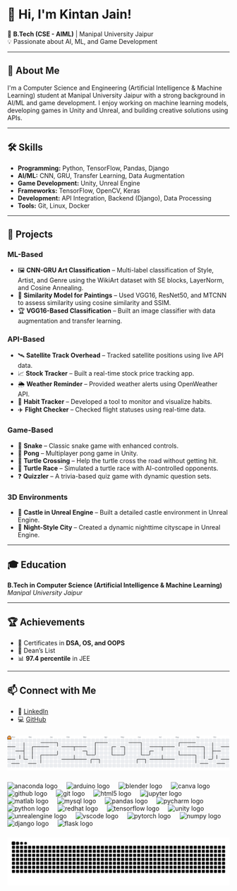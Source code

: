 # 👋 Hi, I'm Kintan Jain!  
🎯 **B.Tech (CSE - AIML)** | Manipal University Jaipur  
💡 Passionate about AI, ML, and Game Development  

---

## 🚀 About Me  
I'm a Computer Science and Engineering (Artificial Intelligence & Machine Learning) student at Manipal University Jaipur with a strong background in AI/ML and game development. I enjoy working on machine learning models, developing games in Unity and Unreal, and building creative solutions using APIs.  

---

## 🛠️ Skills  
- **Programming:** Python, TensorFlow, Pandas, Django  
- **AI/ML:** CNN, GRU, Transfer Learning, Data Augmentation  
- **Game Development:** Unity, Unreal Engine  
- **Frameworks:** TensorFlow, OpenCV, Keras  
- **Development:** API Integration, Backend (Django), Data Processing  
- **Tools:** Git, Linux, Docker  

---

## 💼 Projects  
### **ML-Based**  
- 🖼️ **CNN-GRU Art Classification** – Multi-label classification of Style, Artist, and Genre using the WikiArt dataset with SE blocks, LayerNorm, and Cosine Annealing.  
- 🎯 **Similarity Model for Paintings** – Used VGG16, ResNet50, and MTCNN to assess similarity using cosine similarity and SSIM.  
- 🏆 **VGG16-Based Classification** – Built an image classifier with data augmentation and transfer learning.  

### **API-Based**  
- 🛰️ **Satellite Track Overhead** – Tracked satellite positions using live API data.  
- 📈 **Stock Tracker** – Built a real-time stock price tracking app.  
- 🌦️ **Weather Reminder** – Provided weather alerts using OpenWeather API.  
- 📅 **Habit Tracker** – Developed a tool to monitor and visualize habits.  
- ✈️ **Flight Checker** – Checked flight statuses using real-time data.  

### **Game-Based**  
- 🐍 **Snake** – Classic snake game with enhanced controls.  
- 🏓 **Pong** – Multiplayer pong game in Unity.  
- 🐢 **Turtle Crossing** – Help the turtle cross the road without getting hit.  
- 🏁 **Turtle Race** – Simulated a turtle race with AI-controlled opponents.  
- ❓ **Quizzler** – A trivia-based quiz game with dynamic question sets.  

### **3D Environments**  
- 🏰 **Castle in Unreal Engine** – Built a detailed castle environment in Unreal Engine.  
- 🌙 **Night-Style City** – Created a dynamic nighttime cityscape in Unreal Engine.  

---

## 🎓 Education  
**B.Tech in Computer Science (Artificial Intelligence & Machine Learning)**  
*Manipal University Jaipur*  

---

## 🏆 Achievements  
- 🏅 Certificates in **DSA, OS, and OOPS**  
- 🌟 Dean’s List  
- 📊 **97.4 percentile** in JEE  

---

## 📫 Connect with Me  
- 💼 [LinkedIn](https://www.linkedin.com/in/kintan-jain-03381529a)  
- 💻 [GitHub](https://github.com/AcEKaycgR)  


###

<picture>
  <source media="(prefers-color-scheme: dark)" srcset="https://raw.githubusercontent.com/AcEKaycgR/AcEKaycgR/output/pacman-contribution-graph-dark.svg">
  <source media="(prefers-color-scheme: light)" srcset="https://raw.githubusercontent.com/AcEKaycgR/AcEKaycgR/output/pacman-contribution-graph.svg">
  <img alt="Pacman contribution graph" src="https://raw.githubusercontent.com/AcEKaycgR/AcEKaycgR/output/pacman-contribution-graph.svg">
</picture>

###

<div align="left">
  <img src="https://cdn.jsdelivr.net/gh/devicons/devicon/icons/anaconda/anaconda-original.svg" height="40" alt="anaconda logo"  />
  <img width="12" />
  <img src="https://cdn.jsdelivr.net/gh/devicons/devicon/icons/arduino/arduino-original.svg" height="40" alt="arduino logo"  />
  <img width="12" />
  <img src="https://cdn.jsdelivr.net/gh/devicons/devicon/icons/blender/blender-original.svg" height="40" alt="blender logo"  />
  <img width="12" />
  <img src="https://cdn.jsdelivr.net/gh/devicons/devicon/icons/canva/canva-original.svg" height="40" alt="canva logo"  />
  <img width="12" />
  <img src="https://cdn.jsdelivr.net/gh/devicons/devicon/icons/github/github-original.svg" height="40" alt="github logo"  />
  <img width="12" />
  <img src="https://cdn.jsdelivr.net/gh/devicons/devicon/icons/git/git-original.svg" height="40" alt="git logo"  />
  <img width="12" />
  <img src="https://cdn.jsdelivr.net/gh/devicons/devicon/icons/html5/html5-original.svg" height="40" alt="html5 logo"  />
  <img width="12" />
  <img src="https://cdn.jsdelivr.net/gh/devicons/devicon/icons/jupyter/jupyter-original.svg" height="40" alt="jupyter logo"  />
  <img width="12" />
  <img src="https://cdn.jsdelivr.net/gh/devicons/devicon/icons/matlab/matlab-original.svg" height="40" alt="matlab logo"  />
  <img width="12" />
  <img src="https://cdn.jsdelivr.net/gh/devicons/devicon/icons/mysql/mysql-original.svg" height="40" alt="mysql logo"  />
  <img width="12" />
  <img src="https://cdn.jsdelivr.net/gh/devicons/devicon/icons/pandas/pandas-original.svg" height="40" alt="pandas logo"  />
  <img width="12" />
  <img src="https://cdn.jsdelivr.net/gh/devicons/devicon/icons/pycharm/pycharm-original.svg" height="40" alt="pycharm logo"  />
  <img width="12" />
  <img src="https://cdn.jsdelivr.net/gh/devicons/devicon/icons/python/python-original.svg" height="40" alt="python logo"  />
  <img width="12" />
  <img src="https://cdn.jsdelivr.net/gh/devicons/devicon/icons/redhat/redhat-original.svg" height="40" alt="redhat logo"  />
  <img width="12" />
  <img src="https://cdn.jsdelivr.net/gh/devicons/devicon/icons/tensorflow/tensorflow-original.svg" height="40" alt="tensorflow logo"  />
  <img width="12" />
  <img src="https://cdn.jsdelivr.net/gh/devicons/devicon/icons/unity/unity-original.svg" height="40" alt="unity logo"  />
  <img width="12" />
  <img src="https://cdn.jsdelivr.net/gh/devicons/devicon/icons/unrealengine/unrealengine-original.svg" height="40" alt="unrealengine logo"  />
  <img width="12" />
  <img src="https://cdn.jsdelivr.net/gh/devicons/devicon/icons/vscode/vscode-original.svg" height="40" alt="vscode logo"  />
  <img width="12" />
  <img src="https://cdn.jsdelivr.net/gh/devicons/devicon/icons/pytorch/pytorch-original.svg" height="40" alt="pytorch logo"  />
  <img width="12" />
  <img src="https://cdn.jsdelivr.net/gh/devicons/devicon/icons/numpy/numpy-original.svg" height="40" alt="numpy logo"  />
  <img width="12" />
  <img src="https://cdn.jsdelivr.net/gh/devicons/devicon/icons/django/django-plain.svg" height="40" alt="django logo"  />
  <img width="12" />
  <img src="https://cdn.jsdelivr.net/gh/devicons/devicon/icons/flask/flask-original.svg" height="40" alt="flask logo"  />
</div>

###

<img src="https://raw.githubusercontent.com/AcEKaycgR/AcEKaycgR/output/snake.svg" alt="Snake animation" />

###
